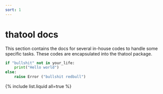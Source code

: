 ```yaml
---
sort: 1
---
```


# thatool docs

This section contains the docs for several in-house codes to handle some specific tasks.
These codes are encapsulated into the thatool package.

```python
if "bullshit" not in your_life:
    print("Hello world")
else:
    raise Error ("bullshit redbull")
```

{% include list.liquid all=true %}
